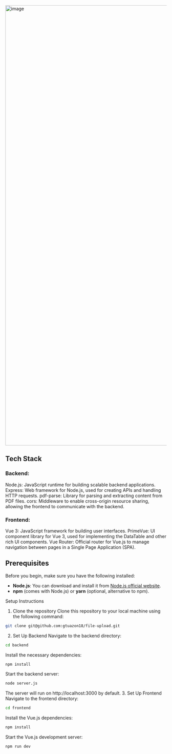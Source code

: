 <img width="1373" alt="image" src="https://github.com/user-attachments/assets/0e3c8f1c-b174-49e1-9eea-483e4abdf84b">

## Tech Stack
### Backend:
Node.js: JavaScript runtime for building scalable backend applications.
Express: Web framework for Node.js, used for creating APIs and handling HTTP requests.
pdf-parse: Library for parsing and extracting content from PDF files.
cors: Middleware to enable cross-origin resource sharing, allowing the frontend to communicate with the backend.

### Frontend:
Vue 3: JavaScript framework for building user interfaces.
PrimeVue: UI component library for Vue 3, used for implementing the DataTable and other rich UI components.
Vue Router: Official router for Vue.js to manage navigation between pages in a Single Page Application (SPA).

## Prerequisites
Before you begin, make sure you have the following installed:

- **Node.js**: You can download and install it from [Node.js official website](https://nodejs.org/).
- **npm** (comes with Node.js) or **yarn** (optional, alternative to npm).

Setup Instructions
1. Clone the repository
Clone this repository to your local machine using the following command:
```bash
git clone git@github.com:gtuazon18/file-upload.git
```
2. Set Up Backend
Navigate to the backend directory:
```bash
cd backend
```
Install the necessary dependencies:
```bash
npm install
```
Start the backend server:
```bash
node server.js
```
The server will run on http://localhost:3000 by default.
3. Set Up Frontend
Navigate to the frontend directory:
```bash
cd frontend
```
Install the Vue.js dependencies:
```bash
npm install
```
Start the Vue.js development server:
```bash
npm run dev
```
